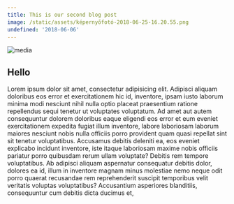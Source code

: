 ```yaml
---
title: This is our second blog post
image: /static/assets/képernyőfotó-2018-06-25-16.20.55.png
undefined: '2018-06-06'
---
```

![media](/static/assets/képernyőfotó-2018-06-25-16.20.55.png)

## Hello

Lorem ipsum dolor sit amet, consectetur adipisicing elit. Adipisci aliquam doloribus eos error et exercitationem hic id, inventore, ipsam iusto laborum minima modi nesciunt nihil nulla optio placeat praesentium ratione repellendus sequi tenetur ut voluptates voluptatum. Ad amet aut autem consequuntur dolorem doloribus eaque eligendi eos error et eum eveniet exercitationem expedita fugiat illum inventore, labore laboriosam laborum maiores nesciunt nobis nulla officiis porro provident quam quasi repellat sint sit tenetur voluptatibus. Accusamus debitis deleniti ea, eos eveniet explicabo incidunt inventore, iste itaque laboriosam maxime nobis officiis pariatur porro quibusdam rerum ullam voluptate? Debitis rem tempore voluptatibus. Ab adipisci aliquam aspernatur consequatur debitis dolor, dolores ea id, illum in inventore magnam minus molestiae nemo neque odit porro quaerat recusandae rem reprehenderit suscipit temporibus velit veritatis voluptas voluptatibus? Accusantium asperiores blanditiis, consequuntur cum debitis dicta ducimus et,
